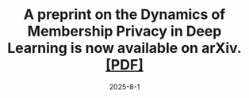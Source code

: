 ---
title: 'A preprint on the Dynamics of Membership Privacy in Deep Learning is now available on arXiv. [[PDF]](https://arxiv.org/pdf/2507.23291)'
date: 2025-8-1
---